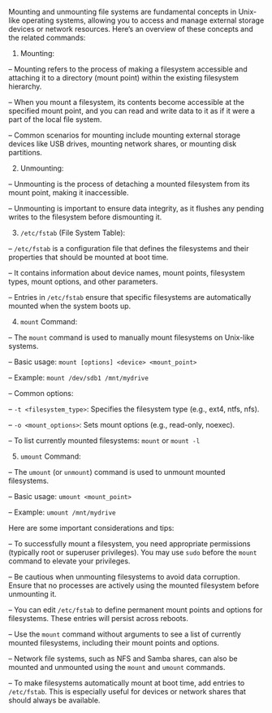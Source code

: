 Mounting and unmounting file systems are fundamental concepts in Unix-like operating systems, allowing you to access and manage external storage devices or network resources. Here’s an overview of these concepts and the related commands:

1. Mounting:

– Mounting refers to the process of making a filesystem accessible and attaching it to a directory (mount point) within the existing filesystem hierarchy.

– When you mount a filesystem, its contents become accessible at the specified mount point, and you can read and write data to it as if it were a part of the local file system.

– Common scenarios for mounting include mounting external storage devices like USB drives, mounting network shares, or mounting disk partitions.

2. Unmounting:

– Unmounting is the process of detaching a mounted filesystem from its mount point, making it inaccessible.

– Unmounting is important to ensure data integrity, as it flushes any pending writes to the filesystem before dismounting it.

3. `/etc/fstab` (File System Table):

– `/etc/fstab` is a configuration file that defines the filesystems and their properties that should be mounted at boot time.

– It contains information about device names, mount points, filesystem types, mount options, and other parameters.

– Entries in `/etc/fstab` ensure that specific filesystems are automatically mounted when the system boots up.

4. `mount` Command:

– The `mount` command is used to manually mount filesystems on Unix-like systems.

– Basic usage: `mount [options] <device> <mount_point>`

– Example: `mount /dev/sdb1 /mnt/mydrive`

– Common options:

– `-t <filesystem_type>`: Specifies the filesystem type (e.g., ext4, ntfs, nfs).

– `-o <mount_options>`: Sets mount options (e.g., read-only, noexec).

– To list currently mounted filesystems: `mount` or `mount -l`

5. `umount` Command:

– The `umount` (or `unmount`) command is used to unmount mounted filesystems.

– Basic usage: `umount <mount_point>`

– Example: `umount /mnt/mydrive`

Here are some important considerations and tips:

– To successfully mount a filesystem, you need appropriate permissions (typically root or superuser privileges). You may use `sudo` before the `mount` command to elevate your privileges.

– Be cautious when unmounting filesystems to avoid data corruption. Ensure that no processes are actively using the mounted filesystem before unmounting it.

– You can edit `/etc/fstab` to define permanent mount points and options for filesystems. These entries will persist across reboots.

– Use the `mount` command without arguments to see a list of currently mounted filesystems, including their mount points and options.

– Network file systems, such as NFS and Samba shares, can also be mounted and unmounted using the `mount` and `umount` commands.

– To make filesystems automatically mount at boot time, add entries to `/etc/fstab`. This is especially useful for devices or network shares that should always be available.